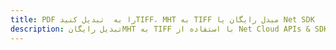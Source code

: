---title: PDF را به  تبدیل کنیدTIFF، MHT به TIFF مبدل رایگان یا Net SDKdescription: تبدیل رایگانMHT به TIFF با استفاده از Net Cloud APIs & SDK همچنین اسناد PDF را در Cloud ایجاد، ویرایش و رندر کنید.---